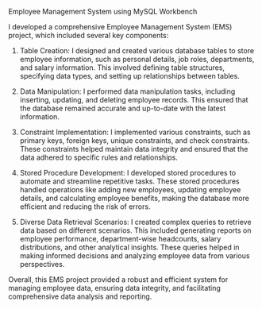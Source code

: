 
Employee Management System using MySQL Workbench

I developed a comprehensive Employee Management System (EMS) project, which included several key components:

1. Table Creation: I designed and created various database tables to store employee information, such as personal details, job roles, departments, and salary information. This involved defining table structures, specifying data types, and setting up relationships between tables.

2. Data Manipulation: I performed data manipulation tasks, including inserting, updating, and deleting employee records. This ensured that the database remained accurate and up-to-date with the latest information.

3. Constraint Implementation: I implemented various constraints, such as primary keys, foreign keys, unique constraints, and check constraints. These constraints helped maintain data integrity and ensured that the data adhered to specific rules and relationships.

4. Stored Procedure Development: I developed stored procedures to automate and streamline repetitive tasks. These stored procedures handled operations like adding new employees, updating employee details, and calculating employee benefits, making the database more efficient and reducing the risk of errors.

5. Diverse Data Retrieval Scenarios: I created complex queries to retrieve data based on different scenarios. This included generating reports on employee performance, department-wise headcounts, salary distributions, and other analytical insights. These queries helped in making informed decisions and analyzing employee data from various perspectives.

Overall, this EMS project provided a robust and efficient system for managing employee data, ensuring data integrity, and facilitating comprehensive data analysis and reporting.
